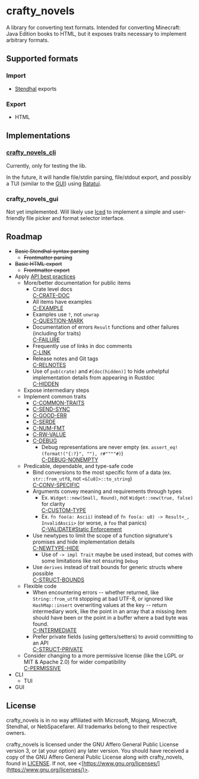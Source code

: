 # crafty_novels

A library for converting text formats.
Intended for converting Minecraft: Java Edition books to HTML,
but it exposes traits necessary to implement arbitrary formats.

## Supported formats

### Import

- [Stendhal](https://modrinth.com/mod/stendhal) exports

### Export

- HTML

## Implementations

### [crafty_novels_cli](./crafty_novels_cli)

Currently, only for testing the lib.

In the future, it will handle file/stdin parsing, file/stdout export, and possibly a TUI (similar to the [GUI](#GUI)) using [Ratatui](https://ratatui.rs/).

### crafty_novels_gui

Not yet implemented. Will likely use [Iced](https://iced.rs/) to implement a simple and user-friendly file picker and format selector interface.

## Roadmap

- ~~Basic Stendhal syntax parsing~~
  - ~~Frontmatter parsing~~
- ~~Basic HTML export~~
  - ~~Frontmatter export~~
- Apply [API best practices](https://rust-lang.github.io/api-guidelines/checklist.html)
  - More/better documentation for public items
    - Crate level docs\
      [C-CRATE-DOC](https://rust-lang.github.io/api-guidelines/documentation.html#crate-level-docs-are-thorough-and-include-examples-c-crate-doc)
    - All items have examples\
      [C-EXAMPLE](https://rust-lang.github.io/api-guidelines/documentation.html#all-items-have-a-rustdoc-example-c-example)
    - Examples use `?`, not `unwrap`\
      [C-QUESTION-MARK](https://rust-lang.github.io/api-guidelines/documentation.html#examples-use--not-try-not-unwrap-c-question-mark)
    - Documentation of errors `Result` functions and other failures (including for traits)\
      [C-FAILURE](https://rust-lang.github.io/api-guidelines/documentation.html#function-docs-include-error-panic-and-safety-considerations-c-failure)
    - Frequently use of links in doc comments\
      [C-LINK](https://rust-lang.github.io/api-guidelines/documentation.html#prose-contains-hyperlinks-to-relevant-things-c-link)
    - Release notes and Git tags\
      [C-RELNOTES](https://rust-lang.github.io/api-guidelines/documentation.html#release-notes-document-all-significant-changes-c-relnotes)
    - Use of `pub(crate)` and `#[doc(hidden)]` to hide unhelpful implementation details from appearing in Rustdoc\
      [C-HIDDEN](https://rust-lang.github.io/api-guidelines/documentation.html#rustdoc-does-not-show-unhelpful-implementation-details-c-hidden)
  - Expose intermediary steps
  - Implement common traits
    - [C-COMMON-TRAITS](https://rust-lang.github.io/api-guidelines/interoperability.html#types-eagerly-implement-common-traits-c-common-traits)
    - [C-SEND-SYNC](https://rust-lang.github.io/api-guidelines/interoperability.html#types-are-send-and-sync-where-possible-c-send-sync)
    - [C-GOOD-ERR](https://rust-lang.github.io/api-guidelines/interoperability.html#error-types-are-meaningful-and-well-behaved-c-good-err)
    - [C-SERDE](https://rust-lang.github.io/api-guidelines/interoperability.html#data-structures-implement-serdes-serialize-deserialize-c-serde)
    - [C-NUM-FMT](https://rust-lang.github.io/api-guidelines/interoperability.html#binary-number-types-provide-hex-octal-binary-formatting-c-num-fmt)
    - [C-RW-VALUE](https://rust-lang.github.io/api-guidelines/interoperability.html#generic-readerwriter-functions-take-r-read-and-w-write-by-value-c-rw-value)
    - [C-DEBUG](https://rust-lang.github.io/api-guidelines/debuggability.html#all-public-types-implement-debug-c-debug)
      - Debug representations are never empty
        (ex. `assert_eq!(format!("{:?}", ""), r#""""#)`)\
        [C-DEBUG-NONEMPTY](https://rust-lang.github.io/api-guidelines/debuggability.html#debug-representation-is-never-empty-c-debug-nonempty)
  - Predicable, dependable, and type-safe code
    - Bind conversions to the most specific form of a data
      (ex. `str::from_utf8`, not `<&[u8]>::to_string`)\
      [C-CONV-SPECIFIC](https://rust-lang.github.io/api-guidelines/predictability.html#conversions-live-on-the-most-specific-type-involved-c-conv-specific)
    - Arguments convey meaning and requirements through types
      - Ex. `Widget::new(Small, Round)`, not `Widget::new(true, false)` for clarity\
        [C-CUSTOM-TYPE](https://rust-lang.github.io/api-guidelines/type-safety.html)
      - Ex. `fn foo(a: Ascii)` instead of `fn foo(a: u8) -> Result<_, InvalidAscii>` (or worse, a `foo` that panics)\
        [C-VALIDATE#Static Enforcement](https://rust-lang.github.io/api-guidelines/dependability.html#static-enforcement)
    - Use newtypes to limit the scope of a function signature's promises and hide implementation details\
      [C-NEWTYPE-HIDE](https://rust-lang.github.io/api-guidelines/future-proofing.html#newtypes-encapsulate-implementation-details-c-newtype-hide)
      - Use of `-> impl Trait` maybe be used instead, but comes with some limitations like not ensuring `Debug`
    - Use `derives` instead of trait bounds for generic structs where possible\
      [C-STRUCT-BOUNDS](https://rust-lang.github.io/api-guidelines/future-proofing.html#newtypes-encapsulate-implementation-details-c-newtype-hide)
  - Flexible code
    - When encountering errors
      -- whether returned, like `String::from_utf8` stopping at bad UTF-8,
      or ignored like `HashMap::insert` overwriting values at the key --
      return intermediary work,
      like the point in an array that a missing item should have been
      or the point in a buffer where a bad byte was found.\
      [C-INTERMEDIATE](https://rust-lang.github.io/api-guidelines/flexibility.html#functions-expose-intermediate-results-to-avoid-duplicate-work-c-intermediate)
    - Prefer private fields (using getters/setters) to avoid committing to an API\
      [C-STRUCT-PRIVATE](https://rust-lang.github.io/api-guidelines/future-proofing.html#sealed-traits-protect-against-downstream-implementations-c-sealed)
  - Consider changing to a more permissive license
    (like the LGPL or MIT & Apache 2.0)
    for wider compatibility\
    [C-PERMISSIVE](https://rust-lang.github.io/api-guidelines/necessities.html#crate-and-its-dependencies-have-a-permissive-license-c-permissive)
- CLI
  - TUI
- GUI

## License

crafty_novels is in no way affiliated with Microsoft, Mojang, Minecraft, Stendhal, or NebSpacefarer. All trademarks belong to their respective owners.

crafty_novels is licensed under the GNU Affero General Public License version 3, or (at your option) any later version.
You should have received a copy of the GNU Affero General Public License along with crafty_novels, found in [LICENSE](./LICENSE).
If not, see \<[https://www.gnu.org/licenses/](https://www.gnu.org/licenses/)>.
